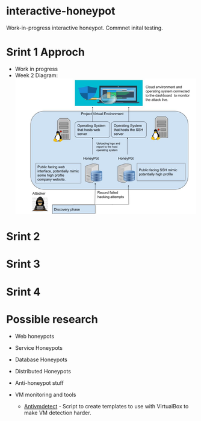 # interactive-honeypot  

Work-in-progress interactive honeypot.
Commnet inital testing.

# Srint 1 Approch

- Work in progress 
- Week 2 Diagram: 
![p1](images/p1.jpg "Diagram")

# Srint 2 

# Srint 3 

# Srint 4



# Possible research

- Web honeypots


- Service Honeypots



- Database Honeypots



- Distributed Honeypots



- Anti-honeypot stuff



- VM monitoring and tools

  - [Antivmdetect](https://github.com/nsmfoo/antivmdetection) - Script to create templates to use with VirtualBox to make VM detection harder.
 